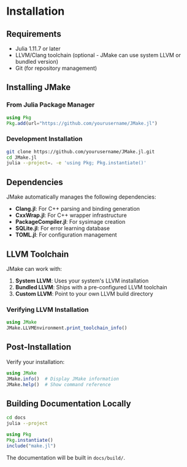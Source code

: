 # Installation

## Requirements

- Julia 1.11.7 or later
- LLVM/Clang toolchain (optional - JMake can use system LLVM or bundled version)
- Git (for repository management)

## Installing JMake

### From Julia Package Manager

```julia
using Pkg
Pkg.add(url="https://github.com/yourusername/JMake.jl")
```

### Development Installation

```bash
git clone https://github.com/yourusername/JMake.jl.git
cd JMake.jl
julia --project=. -e 'using Pkg; Pkg.instantiate()'
```

## Dependencies

JMake automatically manages the following dependencies:

- **Clang.jl**: For C++ parsing and binding generation
- **CxxWrap.jl**: For C++ wrapper infrastructure
- **PackageCompiler.jl**: For sysimage creation
- **SQLite.jl**: For error learning database
- **TOML.jl**: For configuration management

## LLVM Toolchain

JMake can work with:

1. **System LLVM**: Uses your system's LLVM installation
2. **Bundled LLVM**: Ships with a pre-configured LLVM toolchain
3. **Custom LLVM**: Point to your own LLVM build directory

### Verifying LLVM Installation

```julia
using JMake
JMake.LLVMEnvironment.print_toolchain_info()
```

## Post-Installation

Verify your installation:

```julia
using JMake
JMake.info()  # Display JMake information
JMake.help()  # Show command reference
```

## Building Documentation Locally

```bash
cd docs
julia --project
```

```julia
using Pkg
Pkg.instantiate()
include("make.jl")
```

The documentation will be built in `docs/build/`.
